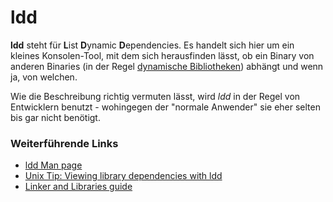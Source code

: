 # ldd

**ldd** steht für **L**ist **D**ynamic **D**ependencies. Es handelt sich
hier um ein kleines Konsolen-Tool, mit dem sich herausfinden lässt, ob
ein Binary von anderen Binaries (in der Regel [dynamische
Bibliotheken](http://de.wikipedia.org/wiki/Programmbibliothek#Dynamische_Bibliotheken))
abhängt und wenn ja, von welchen.

Wie die Beschreibung richtig vermuten lässt, wird *ldd* in der Regel von
Entwicklern benutzt - wohingegen der "normale Anwender" sie eher
selten bis gar nicht benötigt.

### Weiterführende Links

-   [ldd Man
    page](http://www.gsp.com/cgi-bin/man.cgi?section=1&topic=ldd)
-   [Unix Tip: Viewing library dependencies with
    ldd](http://www.itworld.com/nls_unix_lib060727)
-   [Linker and Libraries
    guide](http://docsun.cites.uiuc.edu/sun_docs/C/solaris_9/SUNWdev/LLM/p14.html)


